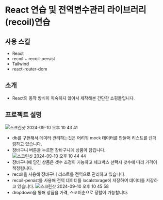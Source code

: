 # React 연습 및 전역변수관리 라이브러리(recoil)연습

## 사용 스킬

- React
- recoil + recoil-persist
- Tailwind
- react-router-dom

## 소개
- React의 동작 방식이 익숙하지 않아서 제작해본 간단한 쇼핑몰입니다.

## 프로젝트 설명
![스크린샷 2024-09-10 오후 10 43 41](https://github.com/user-attachments/assets/ace4c827-9bbc-4729-8716-918db1b6d047)

- db를 구현해서 데이터 관리하는것은 어려워 mock 데이터를 만들어 리스트를 렌더링하고 있습니다.
- 장바구니 버튼을 누르면 장바구니에 상품이 담깁니다.
![스크린샷 2024-09-10 오후 10 44 44](https://github.com/user-attachments/assets/50941352-4507-47c1-a5e4-351ba1b33e31)
- 장바구니에 담긴 상품은 갯수 조정이 가능하고 체크박스 선택시 갯수에 따라 가격이 책정됩니다.
- recoil을 사용해 장바구니 리스트를 전역으로 관리하고 있습니다.
- recoil-persist를 사용해 전역 데이터를 localstorage에 저장하여 데이터를 저장하고 있습니다.
![스크린샷 2024-09-10 오후 10 45 58](https://github.com/user-attachments/assets/586ae132-939d-4a60-bf02-8da3c26e9a9d)
- dropdown을 통해 상품을 가격, 스코어순으로 정렬이 가능합니다.
